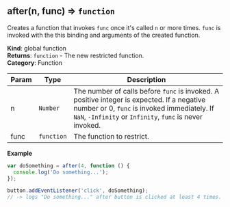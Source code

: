 <a name="after"></a>

## after(n, func) ⇒ <code>function</code>
Creates a function that invokes `func` once it's called `n` or more times.
`func` is invoked with the this binding and arguments of the created function.

**Kind**: global function  
**Returns**: <code>function</code> - The new restricted function.  
**Category**: Function  

| Param | Type | Description |
| --- | --- | --- |
| n | <code>Number</code> | The number of calls before `func` is invoked.        A positive integer is expected.        If a negative number or 0, `func` is invoked immediately.        If `NaN`, `-Infinity` or `Infinity`, `func` is never invoked. |
| func | <code>function</code> | The function to restrict. |

**Example**  
```js
var doSomething = after(4, function () {
  console.log('Do something...');
});

button.addEventListener('click', doSomething);
// -> logs "Do something..." after button is clicked at least 4 times.
```
